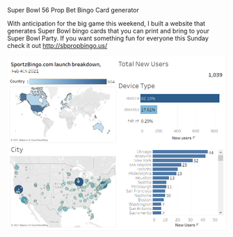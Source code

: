 Super Bowl 56 Prop Bet Bingo Card generator

With anticipation for the big game this weekend, I built a website that generates Super Bowl bingo cards that you can print and bring to your Super Bowl Party.  If you want something fun for everyone this Sunday check it out http://sbpropbingo.us/


![alt text](https://github.com/cartern206/superbowl/blob/master/sportzbingo.PNG?raw=true)
